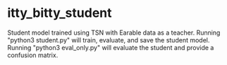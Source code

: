 # itty_bitty_student
Student model trained using TSN with Earable data as a teacher. 
Running "python3 student.py" will train, evaluate, and save the student model. 
Running "python3 eval_only.py" will evaluate the student and provide a confusion matrix. 
